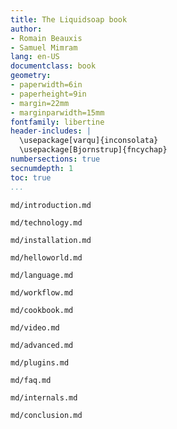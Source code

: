 ```yaml
---
title: The Liquidsoap book
author:
- Romain Beauxis
- Samuel Mimram
lang: en-US
documentclass: book
geometry:
- paperwidth=6in
- paperheight=9in
- margin=22mm
- marginparwidth=15mm
fontfamily: libertine
header-includes: |
  \usepackage[varqu]{inconsolata}
  \usepackage[Bjornstrup]{fncychap}
numbersections: true
secnumdepth: 1
toc: true
...
```


```include
md/introduction.md
```
```include
md/technology.md
```
```include
md/installation.md
```
```include
md/helloworld.md
```
```include
md/language.md
```
```include
md/workflow.md
```
```include
md/cookbook.md
```
```include
md/video.md
```
```include
md/advanced.md
```
```include
md/plugins.md
```
```include
md/faq.md
```
<!--
```include
md/ecosystem.md
```
-->
```include
md/internals.md
```
```include
md/conclusion.md
```
